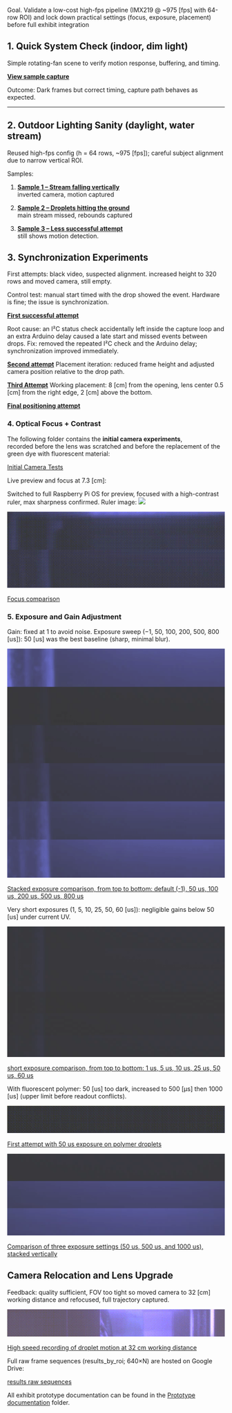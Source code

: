 Goal. Validate a low-cost high-fps pipeline (IMX219 @ ~975 [fps] with 64-row ROI) and lock down practical settings (focus, exposure, placement) before full exhibit integration

## 1. Quick System Check (indoor, dim light) ##

Simple rotating-fan scene to verify motion response, buffering, and timing.

**[View sample capture](https://drive.google.com/file/d/1PzW4zkaScqAXy1D3jOnbjnEaSPEWVI3p/view)**

Outcome: Dark frames but correct timing, capture path behaves as expected.

---

## 2. Outdoor Lighting Sanity (daylight, water stream)

Reused high-fps config (h = 64 rows, ~975 [fps]); careful subject alignment due to narrow vertical ROI.

Samples:

1. **[Sample 1 – Stream falling vertically](https://drive.google.com/file/d/1tkDQBM2TiiqNo0x5NmPXNWECEWIrQ5F-/view)**  
   inverted camera, motion captured
   
3. **[Sample 2 – Droplets hitting the ground](https://drive.google.com/file/d/1HDNrdlW91r2VxZYlnDlstKxNU1lgPaSQ/view)**  
   main stream missed, rebounds captured

4. **[Sample 3 – Less successful attempt](https://drive.google.com/file/d/1XEx5hrPEJuywzcE6ZUDVG6fwlSdQVgLJ/view)**  
   still shows motion detection.


## **3. Synchronization Experiments**

First attempts: black video, suspected alignment. increased height to 320 rows and moved camera, still empty.

Control test: manual start timed with the drop showed the event. Hardware is fine; the issue is synchronization.

**[First successful attempt](https://drive.google.com/file/d/1Ykk5Uip4b63IA97jSYBqBQ3OBTui59Sb/view?usp=drive_link)**

Root cause: an I²C status check accidentally left inside the capture loop and an extra Arduino delay caused a late start and missed events between drops.
Fix: removed the repeated I²C check and the Arduino delay; synchronization improved immediately.

**[Second attempt](https://drive.google.com/file/d/1nz-HmmVeMYbKkoLe5iBu_BNrmOuvZssi/view?usp=drive_link)**
Placement iteration: reduced frame height and adjusted camera position relative to the drop path.

**[Third Attempt](https://drive.google.com/file/d/1fHyBt6_lvj7hkRYKEYBgoefq1-nEfLwA/view?usp=drive_link)**
Working placement: 8 [cm] from the opening, lens center 0.5 [cm] from the right edge, 2 [cm] above the bottom.

**[Final positioning attempt](https://drive.google.com/file/d/1xlmjmXJPGok_TyZNuMyr5RXJRBlFVw0r/view?usp=drive_link)**


### 4. Optical Focus + Contrast

The following folder contains the **initial camera experiments**,  
recorded before the lens was scratched and before the replacement of the green dye with fluorescent material:  

[Initial Camera Tests](https://drive.google.com/drive/u/1/folders/1z9lNiULwwIG49Ctze9CZizduTPMhc4pU)

Live preview and focus at 7.3 [cm]:

Switched to full Raspberry Pi OS for preview, focused with a high-contrast ruler, max sharpness confirmed.
Ruler image: <img src="focus_lens_adjustment.jpg" width="500"/>  

![Focus comparison – top: before calibration, bottom: after calibration](output.gif)

[Focus comparison](https://drive.google.com/file/d/1X2-TqklAu1A6jz3skCsFLxwyzy4B9QhM/view?usp=drive_link)

### 5. Exposure and Gain Adjustment

Gain: fixed at 1 to avoid noise.
Exposure sweep (−1, 50, 100, 200, 500, 800 [us]): 50 [us] was the best baseline (sharp, minimal blur).

![Stacked exposure comparison](stacked_6videos.gif)

[Stacked exposure comparison, from top to bottom: default (-1), 50 us, 100 us, 200 us, 500 us, 800 us](https://drive.google.com/file/d/1cCWQ9jaKp1_bPCUkb_xt1R3oLjgblMFd/view?usp=drive_link)

Very short exposures (1, 5, 10, 25, 50, 60 [us]): negligible gains below 50 [us] under current UV.

![eus](eus.gif)

[short exposure comparison, from top to bottom: 1 us, 5 us, 10 us, 25 us, 50 us, 60 us](https://drive.google.com/file/d/1J8HzZhqTxJV4cv6MzSbxZyY9jCHJqMZH/view?usp=drive_link)

With fluorescent polymer: 50 [us] too dark, increased to 500 [µs] then 1000 [us] (upper limit before readout conflicts).


![First attempt with 50 us exposure on polymer droplets](firstpol50.gif)

[First attempt with 50 us exposure on polymer droplets](https://drive.google.com/file/d/1VXqXNtUjAdg2IJR1tUk5zI5pbu2uNVJz/view?usp=drive_link)

![Comparison of three exposure settings (50 us, 500 us, and 1000 us), stacked vertically](firstpol.gif)

[Comparison of three exposure settings (50 us, 500 us, and 1000 us), stacked vertically](https://drive.google.com/file/d/18h_Qybyh7JIyYHXmYGO3AuyPu7R205_c/view?usp=drive_link)

## Camera Relocation and Lens Upgrade ##

Feedback: quality sufficient, FOV too tight so moved camera to 32 [cm] working distance and refocused, full trajectory captured.

![High speed recording of droplet motion at 32 cm working distance](second_good.gif)

[High speed recording of droplet motion at 32 cm working distance](https://drive.google.com/file/d/1fGTXfQZj-48s78iyI7dZXUsySlFIUiiA/view?usp=drive_link)


Full raw frame sequences (results_by_roi; 640×N) are hosted on Google Drive:

[results raw sequences](https://drive.google.com/drive/folders/1i8Yi8bLPdamnO_6knLZI2WysBVfbOUbY?usp=drive_link)

All exhibit prototype documentation can be found in the [Prototype documentation](./Prototype%20documentation/) folder.


